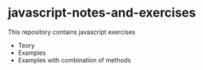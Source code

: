 # javascript-notes-and-exercises

This repository contains javascript exercises

  - Teory
  - Examples
  - Examples with combination of methods
